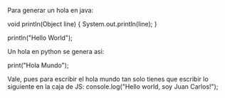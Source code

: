 Para  generar un hola en java:


void println(Object line) {
    System.out.println(line);
}

println("Hello World");

Un hola en python se genera asi:

print("Hola Mundo");


Vale, pues para escribir el hola mundo tan solo tienes que escribir lo siguiente en la caja de JS:
console.log("Hello world, soy Juan Carlos!");


